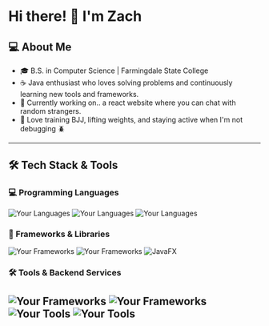 # Hi there! 👋 I'm Zach

## 💻 About Me

- 🎓 B.S. in Computer Science | Farmingdale State College
- ☕ Java enthusiast who loves solving problems and continuously learning new tools and frameworks.
- 🌱 Currently working on.. a react website where you can chat with random strangers.
- 🥋 Love training BJJ, lifting weights, and staying active when I'm not debugging 🪲
---
## 🛠️ Tech Stack & Tools

### 💻 Programming Languages
![Your Languages](https://img.shields.io/badge/-Java-007396?style=flat&logo=java&logoColor=white) ![Your Languages](https://img.shields.io/badge/-JavaScript-F7DF1E?style=flat&logo=javascript&logoColor=black) ![Your Languages](https://img.shields.io/badge/-Kotlin-7F52FF?style=flat&logo=kotlin&logoColor=white)

### 🔧 Frameworks & Libraries
![Your Frameworks](https://img.shields.io/badge/-React-61DAFB?style=flat&logo=react&logoColor=black) ![Your Frameworks](https://img.shields.io/badge/-Spring_Boot-6DB33F?style=flat&logo=spring&logoColor=white) ![JavaFX](https://img.shields.io/badge/-JavaFX-FF7800?style=flat&logo=java&logoColor=white)


### 🛠️ Tools & Backend Services
![Your Frameworks](https://img.shields.io/badge/-Firebase-FFCA28?style=flat&logo=firebase&logoColor=black) ![Your Frameworks](https://img.shields.io/badge/-Supabase-3ECF8E?style=flat&logo=supabase&logoColor=black) ![Your Tools](https://img.shields.io/badge/-Git-F05032?style=flat&logo=git&logoColor=white) ![Your Tools](https://img.shields.io/badge/-MongoDB-47A248?style=flat&logo=mongodb&logoColor=white)
---
<!--
## 📌 Projects

### 🚀 Featured Projects
1. **[Project Name](Project Link)** - Short description of what it does.
2. **[Project Name](Project Link)** - Short description of what it does.
3. **[Project Name](Project Link)** - Short description of what it does.

🛠️ **Check out more of my projects [here](https://github.com/YourGitHubUsername?tab=repositories)!**

---

## 📫 Connect with Me

- 💼 [LinkedIn](https://www.linkedin.com/in/YourLinkedInProfile/)
- 📧 [Email Me](mailto:YourEmail@gmail.com)
- 🏗️ Portfolio: [YourWebsite.com](https://YourWebsite.com)

---

⚡ **Fun Fact:** _[Insert something interesting about yourself!]_ 😃
